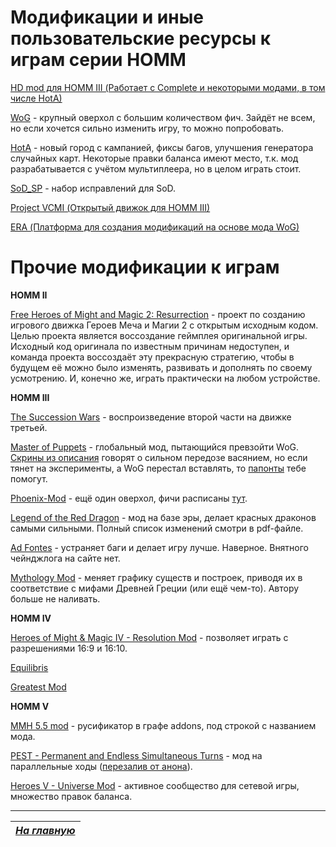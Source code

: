 # Модификации и иные пользовательские ресурсы к играм серии HOMM

[HD mod для HOMM III (Работает с Complete и некоторыми модами, в том числе HotA)](https://vk.com/homm3hd)

[WoG](https://vk.com/hommwog) - крупный оверхол с большим количеством фич. Зайдёт не всем, но если хочется сильно изменить игру, то можно попробовать.

[HotA](https://vk.com/h3hota) - новый город с кампанией, фиксы багов, улучшения генератора случайных карт. Некоторые правки баланса имеют место, т.к. мод разрабатывается с учётом мультиплеера, но в целом играть стоит.

[SoD_SP](https://docs.google.com/document/d/1JlQ6TC97d_Bb1g_sDRpxTvkKHtyXgZ3qORG5LJS8tp8/edit) - набор исправлений для SoD.

[Project VCMI (Открытый движок для HOMM III)](https://vk.com/vcmiofficial)

[ERA (Платформа для создания модификаций на основе мода WoG)](https://vk.com/wog_era)

# Прочие модификации к играм

**HOMM II**

[Free Heroes of Might and Magic 2: Resurrection](https://vk.com/fheroes2) - проект по созданию игрового движка Героев Меча и Магии 2 с открытым исходным кодом. Целью проекта является воссоздание геймплея оригинальной игры. Исходный код оригинала по известным причинам недоступен, и команда проекта воссоздаёт эту прекрасную стратегию, чтобы в будущем её можно было изменять, развивать и дополнять по своему усмотрению. И, конечно же, играть практически на любом устройстве.

**HOMM III**

[The Succession Wars](https://vk.com/thesuccessionwarsmod) - воспроизведение второй части на движке третьей.

[Master of Puppets](https://vk.com/club118013293) - глобальный мод, пытающийся превзойти WoG. [Скрины из описания](https://vk.com/page-936488_47305438) говорят о сильном передозе васянием, но если тянет на эксперименты, а WoG перестал вставлять, то [папонты](https://vk.com/page-936488_47305438?z=photo-936488_303878100%2Falbum-936488_149864068) тебе помогут.

[Phoenix-Mod](https://vk.com/phoenix_mod) - ещё один оверхол, фичи расписаны [тут](http://wforum.heroes35.net/showthread.php?tid=970).

[Legend of the Red Dragon](http://heroes3wog.net/legend-of-the-red-dragon-v1-4-1-download/) - мод на базе эры, делает красных драконов самыми сильными. Полный список изменений смотри в pdf-файле.

[Ad Fontes](https://sites.google.com/site/heroes3adfontes/ru) - устраняет баги и делает игру лучше. Наверное. Внятного чейнджлога на сайте нет.

[Mythology Mod](http://www.integraljatek.hu/?p=370) - меняет графику существ и построек, приводя их в соответствие с мифами Древней Греции (или ещё чем-то). Автору больше не наливать.

**HOMM IV**

[Heroes of Might & Magic IV - Resolution Mod](https://verokster.blogspot.com/2020/11/heroes-of-might-magic-iv-resolution-mod.html) - позволяет играть с разрешениями 16:9 и 16:10.

[Equilibris](https://vk.com/heroes4)

[Greatest Mod](https://www.moddb.com/mods/greatest-mod)

**HOMM V**

[MMH 5.5 mod](https://www.moddb.com/mods/might-magic-heroes-55) - русификатор в графе addons, под строкой с названием мода.

[PEST - Permanent and Endless Simultaneous Turns](https://steamcommunity.com/app/15370/discussions/0/540743758000530320/) - мод на параллельные ходы ([перезалив от анона](https://yadi.sk/d/EHfkfQJJst5EW)).

[Heroes V - Universe Mod](https://vk.com/h5universe) - активное сообщество для сетевой игры, множество правок баланса.

------

|[*На главную*](Главная.md)|
|:---:|
